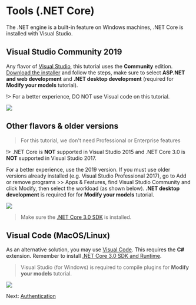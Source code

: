 # Tools (.NET Core)

The .NET engine is a built-in feature on Windows machines, .NET Core is installed with Visual Studio.

## Visual Studio Community 2019

Any flavor of [Visual Studio](https://visualstudio.microsoft.com/vs/), this tutorial uses the **Community** edition. [Download the installer](https://visualstudio.microsoft.com/vs/) and follow the steps, make sure to select **ASP.NET and web development** and **.NET desktop development** (required for **Modify your models** tutorial).

!> For a better experience, DO NOT use Visual code on this tutorial.

![](_media/net/workloads_2019.png)


## Other flavors & older versions

> For this tutorial, we don't need Professional or Enterprise features

!> .NET Core is **NOT** supported in Visual Studio 2015 and .NET Core 3.0 is **NOT** supported in Visual Studio 2017.

For a better experience, use the 2019 version. If you must use older versions already installed (e.g. Visual Studio Professional 2017), go to Add or remove programs >> Apps & Features, find Visual Studio Community and click Modify, then select the workload (as shown below). **.NET desktop development** is required for for **Modify your models** tutorial.

![](_media/net/workloads_2017.png)

> Make sure the [.NET Core 3.0 SDK](https://dotnet.microsoft.com/download) is installed.

## Visual Code (MacOS/Linux)

As an alternative solution, you may use [Visual Code](https://code.visualstudio.com/). This requires the **C#** extension. Remember to install [.NET Core 3.0 SDK and Runtime](https://dotnet.microsoft.com/download). 

> Visual Studio (for Windows) is required to compile plugins for **Modify your models** tutorial.

![](_media/net/csharp_extension.png)

Next: [Authentication](oauth/)
